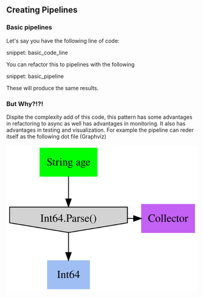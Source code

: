## Creating Pipelines

### Basic pipelines

Let's say you have the following line of code:

snippet: basic_code_line

You can refactor this to pipelines with the following

snippet:  basic_pipeline

These will produce the same results.

### But Why?!?!

Dispite the complexity add of this code, this pattern has some advantages in refactoring to async 
as well has advantages in monitoring. It also has advantages in testing and visualization.
For example the pipeline can reder itself as the following dot file (Graphviz)

![GraphViz of Pipeline](/Pipelines.Test/PipelineTests.BasicPipelineTest.approved.dot.svg)